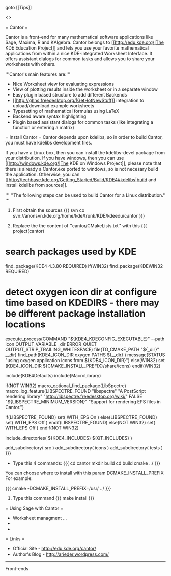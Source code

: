 goto [[Tips]]

<<TableOfContents>>

= Cantor =

Cantor is a front-end for many mathematical software applications like Sage, Maxima, R and KAlgebra. Cantor belongs to [[http://edu.kde.org/|The KDE Education Project]] and lets you use your favorite mathematical applications from within a nice KDE-integrated Worksheet Interface. It offers assistant dialogs for common tasks and allows you to share your worksheets with others.

'''Cantor's main features are:'''
 * Nice Worksheet view for evaluating expressions
 * View of plotting results inside the worksheet or in a separate window
 * Easy plugin based structure to add different Backends
 * [[http://ghns.freedesktop.org/|GetHotNewStuff]] integration to upload/download example worksheets
 * Typesetting of mathematical formulas using LaTeX
 * Backend aware syntax highlighting
 * Plugin based assistant dialogs for common tasks (like integrating a function or entering a matrix)

= Install Cantor =
Cantor depends upon kdelibs, so in order to build Cantor, you must have kdelibs development files.

If you have a Linux box, then you can install the kdelibs-devel package from your distribution. If you have windows, then you can use [[http://windows.kde.org/|The KDE on Windows Project]], please note that there is already a Cantor.exe ported to windows, so is not necesary build the application. Otherwise, you can [[http://techbase.kde.org/Getting_Started/Build/KDE4#kdelibs|build and install kdelibs from sources]].

''' ''The following steps can be used to build Cantor for a Linux distribution.'' '''

1. First obtain the sources
{{{
svn co svn://anonsvn.kde.org/home/kde/trunk/KDE/kdeedu/cantor
}}}

1. Replace the the content of ''cantor/CMakeLists.txt'' with this
{{{
project(cantor)

# search packages used by KDE
find_package(KDE4 4.3.80 REQUIRED)
if(WIN32)
  find_package(KDEWIN32 REQUIRED)
  # detect oxygen icon dir at configure time based on KDEDIRS - there may be different package installation locations
  execute_process(COMMAND "${KDE4_KDECONFIG_EXECUTABLE}" --path icon OUTPUT_VARIABLE _dir ERROR_QUIET OUTPUT_STRIP_TRAILING_WHITESPACE)
  file(TO_CMAKE_PATH "${_dir}" __dir)
  find_path(KDE4_ICON_DIR oxygen PATHS
      ${__dir}
  )
  message(STATUS "using oxygen application icons from ${KDE4_ICON_DIR}")
else(WIN32)
    set (KDE4_ICON_DIR  ${CMAKE_INSTALL_PREFIX}/share/icons)
endif(WIN32)

include(KDE4Defaults)
include(MacroLibrary)

if(NOT WIN32)
  macro_optional_find_package(LibSpectre)
  macro_log_feature(LIBSPECTRE_FOUND "libspectre" "A PostScript rendering library" "http://libspectre.freedesktop.org/wiki/" FALSE "${LIBSPECTRE_MINIMUM_VERSION}" "Support for rendering EPS files in Cantor.")

  if(LIBSPECTRE_FOUND)
    set( WITH_EPS On )
  else(LIBSPECTRE_FOUND)
    set( WITH_EPS Off )
  endif(LIBSPECTRE_FOUND)
else(NOT WIN32)
  set( WITH_EPS Off )
endif(NOT WIN32)

include_directories( ${KDE4_INCLUDES} ${QT_INCLUDES} )

add_subdirectory( src )
add_subdirectory( icons )
add_subdirectory( tests )
}}}

 * Type this 4 commands:
{{{
cd cantor
mkdir build
cd build
cmake ../
}}}

You can choose where to install with this param DCMAKE_INSTALL_PREFIX For example: 

{{{
cmake -DCMAKE_INSTALL_PREFIX=/usr/ ../
}}}

1. Type this command
{{{
make install
}}}

= Using Sage with Cantor =
 * Worksheet managment ...
 *
 * 

= Links =
 * Official Site - http://edu.kde.org/cantor/ 
 * Author's Blog - http://arieder.wordpress.com/

----
Front-ends
